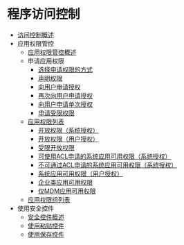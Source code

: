 # 程序访问控制

- [访问控制概述](access-token-overview.md)
- 应用权限管控<!--app-permission-mgmt-->
  - [应用权限管控概述](app-permission-mgmt-overview.md)
  - 申请应用权限<!--request-app-permissions-->
    - [选择申请权限的方式](determine-application-mode.md)
    - [声明权限](declare-permissions.md)
    - [向用户申请授权](request-user-authorization.md)
    - [再次向用户申请授权](request-user-authorization-second.md)
    - [向用户申请单次授权](one-time-authorization.md)
    <!--Del-->
    - [申请受限权限](declare-permissions-in-acl.md)
    <!--DelEnd-->
  - [应用权限列表](app-permissions.md)
    - [开放权限（系统授权）](permissions-for-all.md)
    - [开放权限（用户授权）](permissions-for-all-user.md)
    - [受限开放权限](restricted-permissions.md)
    <!--Del-->
    - [可使用ACL申请的系统应用可用权限（系统授权）](permissions-for-system-apps.md)
    - [不可通过ACL申请的系统应用可用权限（系统授权）](permissions-for-system-apps-no-acl.md)
    - [系统应用可用权限（用户授权）](permissions-for-system-apps-user.md)
    <!--DelEnd-->
    - [企业类应用可用权限](permissions-for-enterprise-apps.md)
    - [仅MDM应用可用权限](permissions-for-mdm-apps.md)
  - [应用权限组列表](app-permission-group-list.md)
- 使用安全控件<!--Designercurity-components-->
  - [安全控件概述](security-component-overview.md)
  - [使用粘贴控件](pastebutton.md)
  - [使用保存控件](savebutton.md)
